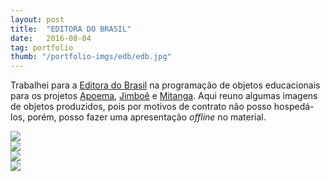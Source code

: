 ```yaml
---
layout: post
title:  "EDITORA DO BRASIL"
date:   2016-08-04
tag: portfolio
thumb: "/portfolio-imgs/edb/edb.jpg"
---
```


Trabalhei para a <a href="http://www.editoradobrasil.com.br/" target="_blank">Editora do Brasil</a> na programação de objetos educacionais para os projetos 
<a href="http://www.editoradobrasil.com.br/portal_educacional/fundamental2/projeto_apoema/index.aspx" target="_blank">Apoema</a>, <a href="http://www.editoradobrasil.com.br/jimboe/" target="_blank">Jimboê</a> e <a href="http://www.editoradobrasil.com.br/mitanga/" target="_blank">Mitanga</a>. Aqui reuno algumas imagens de objetos produzidos, pois por motivos de contrato não posso hospedá-los, porém, posso fazer uma apresentação *offline* no material.
<div class='imggal'>
    <span class='watermark'> 
        <img src="{{ site.url }}/portfolio-imgs/edb/edb-1-corpo-no-espaco-1.jpg">
        <div class='mark'></div>
    </span>
    <span class='watermark'> 
        <img src="{{ site.url }}/portfolio-imgs/edb/edb-2-corpo-no-espaco-2.jpg">
        <div class='mark'></div>
    </span>
    <span class='watermark'> 
        <img src="{{ site.url }}/portfolio-imgs/edb/edb-3-corpo-no-espaco-3.jpg">
        <div class='mark'></div>
    </span>
    <span class='watermark'> 
        <img src="{{ site.url }}/portfolio-imgs/edb/edb-4-viagem-ao-centro-terra.jpg">
        <div class='mark'></div>
    </span>
</div>




